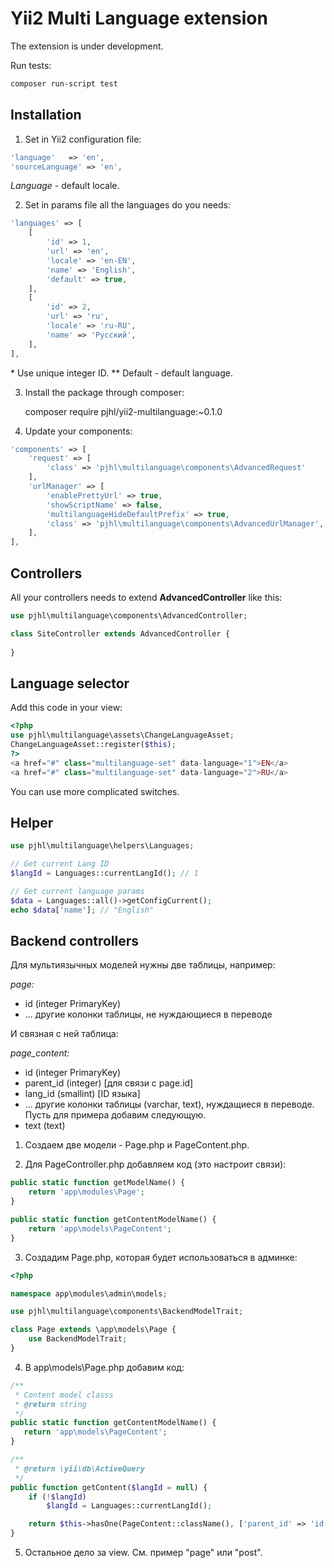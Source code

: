 Yii2 Multi Language extension
=============================

The extension is under development.

Run tests:

```bash
composer run-script test
```


## Installation

1) Set in Yii2 configuration file:
```php
'language'   => 'en',
'sourceLanguage' => 'en',
```
*Language* - default locale.

2) Set in params file all the languages do you needs:
```php
'languages' => [
    [
        'id' => 1,
        'url' => 'en',
        'locale' => 'en-EN',
        'name' => 'English',
        'default' => true,
    ],
    [
        'id' => 2,
        'url' => 'ru',
        'locale' => 'ru-RU',
        'name' => 'Русский',
    ],
],
```
\* Use unique integer ID.
\*\* Default - default language.

3) Install the package through composer:

    composer require pjhl/yii2-multilanguage:~0.1.0

4) Update your components:
```php
'components' => [
    'request' => [
        'class' => 'pjhl\multilanguage\components\AdvancedRequest'
    ],
    'urlManager' => [
        'enablePrettyUrl' => true,
        'showScriptName' => false,
        'multilanguageHideDefaultPrefix' => true,
        'class' => 'pjhl\multilanguage\components\AdvancedUrlManager',
    ],
],
```

## Controllers

All your controllers needs to extend **AdvancedController** like this:
```php
use pjhl\multilanguage\components\AdvancedController;

class SiteController extends AdvancedController {
    
}
```

## Language selector

Add this code in your view:

```php
<?php
use pjhl\multilanguage\assets\ChangeLanguageAsset;
ChangeLanguageAsset::register($this);
?>
<a href="#" class="multilanguage-set" data-language="1">EN</a>
<a href="#" class="multilanguage-set" data-language="2">RU</a>
```

You can use more complicated switches.

## Helper

```php
use pjhl\multilanguage\helpers\Languages;

// Get current Lang ID
$langId = Languages::currentLangId(); // 1

// Get current language params
$data = Languages::all()->getConfigCurrent();
echo $data['name']; // "English"
```

## Backend controllers

Для мультиязычных моделей нужны две таблицы, например:

*page:*

- id (integer PrimaryKey)
- ... другие колонки таблицы, не нуждающиеся в переводе

И связная с ней таблица:

*page_content:*

- id (integer PrimaryKey)
- parent_id (integer) [для связи с page.id]
- lang_id (smallint) [ID языка]
- ... другие колонки таблицы (varchar, text), нуждащиеся в переводе. Пусть для примера добавим следующую.
- text (text)

1) Создаем две модели - Page.php и PageContent.php.

2) Для PageController.php добавляем код (это настроит связи):

```php
public static function getModelName() {
    return 'app\modules\Page';
}

public static function getContentModelName() {
    return 'app\models\PageContent';
}
```

3) Создадим Page.php, которая будет использоваться в админке:
```php
<?php

namespace app\modules\admin\models;

use pjhl\multilanguage\components\BackendModelTrait;

class Page extends \app\models\Page {
    use BackendModelTrait;
}
```

4) В app\models\Page.php добавим код:
```php
/**
 * Content model classs
 * @return string
 */
public static function getContentModelName() {
   return 'app\models\PageContent';
}

/**
 * @return \yii\db\ActiveQuery
 */
public function getContent($langId = null) {
    if (!$langId)
        $langId = Languages::currentLangId();

    return $this->hasOne(PageContent::className(), ['parent_id' => 'id'])->where('lang_id = :lang_id', [':lang_id' => $langId]);
}
```

5) Остальное дело за view. См. пример "page" или "post".